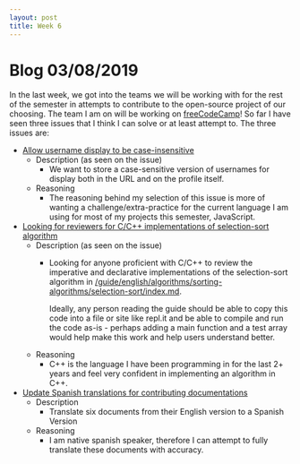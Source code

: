 ```yaml
---
layout: post
title: Week 6
---
```


# Blog 03/08/2019

In the last week, we got into the teams we will be working with for the rest of the semester in attempts to contribute to 
the open-source project of our choosing. The team I am on will be working on [freeCodeCamp](https://github.com/freeCodeCamp/freeCodeCamp)! So far I have seen three issues that I think I can solve or at least
attempt to. The three issues are:

- [Allow username display to be case-insensitive](https://github.com/freeCodeCamp/freeCodeCamp/issues/35525)
  - Description (as seen on the issue)
    - We want to store a case-sensitive version of usernames for display both in the URL and on the profile itself.
  - Reasoning
    - The reasoning behind my selection of this issue is more of wanting a challenge/extra-practice for the current language I
      am using for most of my projects this semester, JavaScript.
- [Looking for reviewers for C/C++ implementations of selection-sort algorithm](https://github.com/freeCodeCamp/freeCodeCamp/issues/35391)
  - Description (as seen on the issue)
    - Looking for anyone proficient with C/C++ to review the imperative and declarative implementations of the selection-sort
      algorithm in [/guide/english/algorithms/sorting-algorithms/selection-sort/index.md](https://github.com/freeCodeCamp/freeCodeCamp/blob/master/guide/english/algorithms/sorting-algorithms/selection-sort/index.md).

      Ideally, any person reading the guide should be able to copy this code into a file or site like repl.it and be able to
      compile and run the code as-is - perhaps adding a main function and a test array would help make this work and help
      users understand better.
  - Reasoning
    - C++ is the language I have been programming in for the last 2+ years and feel very confident in implementing an
      algorithm in C++. 
- [Update Spanish translations for contributing documentations](https://github.com/freeCodeCamp/freeCodeCamp/issues/18307)
  - Description
    - Translate six documents from their English version to a Spanish Version
  - Reasoning
    - I am native spanish speaker, therefore I can attempt to fully translate these documents with accuracy.
